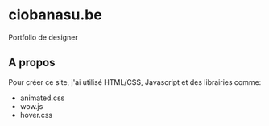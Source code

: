 # ciobanasu.be
Portfolio de designer

## A propos

Pour créer ce site, j'ai utilisé HTML/CSS, Javascript et des librairies comme:
* animated.css
* wow.js
* hover.css

